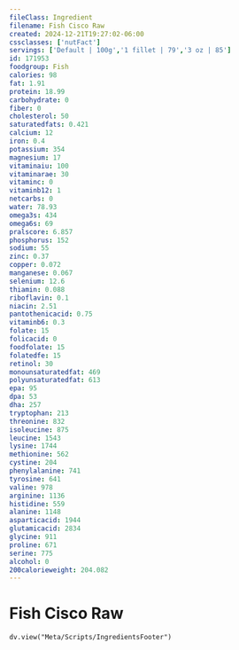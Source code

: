 ```yaml
---
fileClass: Ingredient
filename: Fish Cisco Raw
created: 2024-12-21T19:27:02-06:00
cssclasses: ['nutFact']
servings: ['Default | 100g','1 fillet | 79','3 oz | 85']
id: 171953
foodgroup: Fish
calories: 98
fat: 1.91
protein: 18.99
carbohydrate: 0
fiber: 0
cholesterol: 50
saturatedfats: 0.421
calcium: 12
iron: 0.4
potassium: 354
magnesium: 17
vitaminaiu: 100
vitaminarae: 30
vitaminc: 0
vitaminb12: 1
netcarbs: 0
water: 78.93
omega3s: 434
omega6s: 69
pralscore: 6.857
phosphorus: 152
sodium: 55
zinc: 0.37
copper: 0.072
manganese: 0.067
selenium: 12.6
thiamin: 0.088
riboflavin: 0.1
niacin: 2.51
pantothenicacid: 0.75
vitaminb6: 0.3
folate: 15
folicacid: 0
foodfolate: 15
folatedfe: 15
retinol: 30
monounsaturatedfat: 469
polyunsaturatedfat: 613
epa: 95
dpa: 53
dha: 257
tryptophan: 213
threonine: 832
isoleucine: 875
leucine: 1543
lysine: 1744
methionine: 562
cystine: 204
phenylalanine: 741
tyrosine: 641
valine: 978
arginine: 1136
histidine: 559
alanine: 1148
asparticacid: 1944
glutamicacid: 2834
glycine: 911
proline: 671
serine: 775
alcohol: 0
200calorieweight: 204.082
---
```


# Fish Cisco Raw

```dataviewjs
dv.view("Meta/Scripts/IngredientsFooter")
```